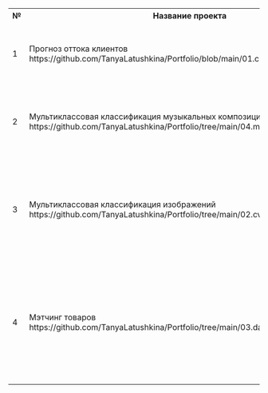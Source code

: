 <table>
    <tr>
        <th>№</th>
        <th>Название проекта</th>
        <th>Описание</th>
        <th>Стек</th>
    </tr>
    <tr>
        <td>1</td>
        <td>Прогноз оттока клиентов https://github.com/TanyaLatushkina/Portfolio/blob/main/01.churn_rate_customer</td>
        <td>Разработка модели прогноза оттока клиентов</td>
        <td>pandas, sklearn, matplotlib, optuna, catboost, fastai</td>
    </tr>
    <tr>
        <td>2</td>
        <td>Мультиклассовая классификация музыкальных композиций https://github.com/TanyaLatushkina/Portfolio/tree/main/04.music_genre_classifier</td>
        <td>Pазработка модели, колторая позволяит классифицировать музыкальные произведения по жанрам</td>
        <td>pandas, sklearn, matplotlib, optuna, catboost, shap</td>
    </tr>
        <td>3</td>
        <td>Мультиклассовая классификация изображений https://github.com/TanyaLatushkina/Portfolio/tree/main/02.cv_music_genre_classifier</td>
        <td>Pазработка модели которая определеняем жанр музыкального произведения по изображению обложки музыкального диска</td>
        <td>pandas, numpy, matplotlib, faiss, fastai</td>
    </tr>
        <td>4</td>
        <td>Мэтчинг товаров https://github.com/TanyaLatushkina/Portfolio/tree/main/03.data_matching</td>
        <td>Разработка алгоритма для маркетплейса, который для всех товаров из одного набора данных, предложит несколько вариантов наиболее похожих из другого набораР</td>
        <td>pandas, sklearn, seaborn, matplotlib, numpy, faiss</td>
</table>
